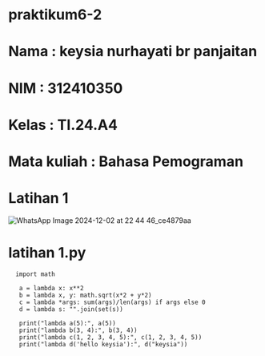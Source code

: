 # praktikum6-2
# Nama : keysia nurhayati br panjaitan
# NIM : 312410350
# Kelas : TI.24.A4
# Mata kuliah : Bahasa Pemograman
# Latihan 1
![WhatsApp Image 2024-12-02 at 22 44 46_ce4879aa](https://github.com/user-attachments/assets/3a144b94-761a-4c99-9fc1-2878aa8f5aa1)
# latihan 1.py

      import math

       a = lambda x: x**2
       b = lambda x, y: math.sqrt(x*2 + y*2)
       c = lambda *args: sum(args)/len(args) if args else 0
       d = lambda s: "".join(set(s)) 

       print("lambda a(5):", a(5))
       print("lambda b(3, 4):", b(3, 4))
       print("lambda c(1, 2, 3, 4, 5):", c(1, 2, 3, 4, 5))
       print("lambda d('hello keysia'):", d("keysia"))



